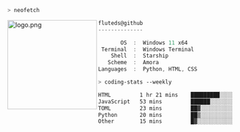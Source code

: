 ```zsh
> neofetch
```

<!--img align="left" src="https://github.com/fluteds.png" alt="logo.png" width="200"/>-->
<img align="left" src="https://external-content.duckduckgo.com/iu/?u=https%3A%2F%2F78.media.tumblr.com%2F975fca5f82161b190efdcaa05ffbd4ec%2Ftumblr_p6q6m9TJF01x3p3jmo1_500.png&f=1&nofb=1" alt="logo.png" width="200"/>

```csharp
fluteds@github
--------------

       OS  :  Windows 11 x64
 Terminal  :  Windows Terminal
    Shell  :  Starship
   Scheme  :  Amora
Languages  :  Python, HTML, CSS
```

```zsh
> coding-stats --weekly
```

<!--START_SECTION:waka-->

```txt
HTML         1 hr 21 mins    █████████░░░░░░░░░░░░░░░░   36.21 %
JavaScript   53 mins         ██████░░░░░░░░░░░░░░░░░░░   23.89 %
TOML         23 mins         ██▓░░░░░░░░░░░░░░░░░░░░░░   10.60 %
Python       20 mins         ██▒░░░░░░░░░░░░░░░░░░░░░░   08.95 %
Other        15 mins         █▓░░░░░░░░░░░░░░░░░░░░░░░   06.93 %
```

<!--END_SECTION:waka-->
